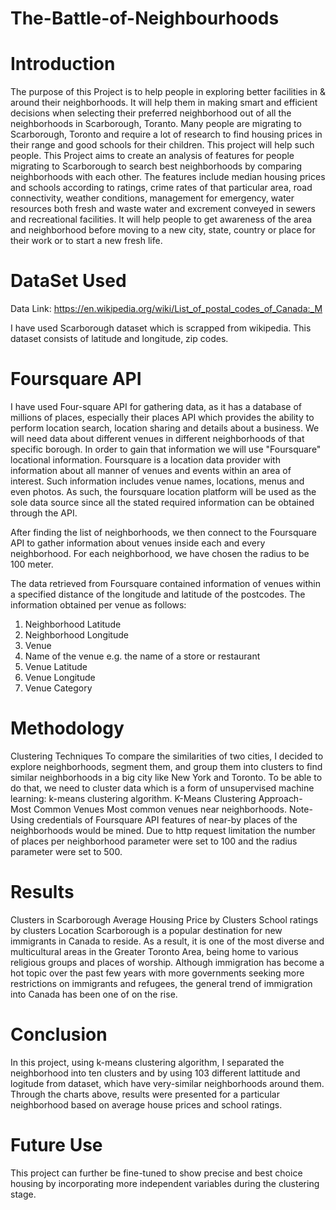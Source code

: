 # The-Battle-of-Neighbourhoods
# Introduction 

The purpose of this Project is to help people in exploring better facilities in & around their neighborhoods. It will help them in making smart and efficient decisions when selecting their preferred neighborhood out of all the neighborhoods in Scarborough, Toranto. Many people are migrating to Scarborough, Toronto and require a lot of research to find housing prices in their range and good schools for their children. This project will help such people. This Project aims to create an analysis of features for people migrating to Scarborough to search best neighborhoods by comparing neighborhoods with each other. The features include median housing prices and schools according to ratings, crime rates of that particular area, road connectivity, weather conditions, management for emergency, water resources both fresh and waste water and excrement conveyed in sewers and recreational facilities. It will help people to get awareness of the area and neighborhood before moving to a new city, state, country or place for their work or to start a new fresh life.
# DataSet Used

Data Link: https://en.wikipedia.org/wiki/List_of_postal_codes_of_Canada:_M

I have used Scarborough dataset which is scrapped from wikipedia. This  dataset consists of latitude and longitude, zip codes.
# Foursquare API

I have used Four-square API for gathering data, as it has a database of millions of places, especially their places API which provides the ability to perform location search, location sharing and details about a business.
We will need data about different venues in different neighborhoods of that specific borough. In order to gain that information we will use "Foursquare" locational information. Foursquare is a location data provider with information about all manner of venues and events within an area of interest. Such information includes venue names, locations, menus and even photos. As such, the foursquare location platform will be used as the sole data source since all the stated required information can be obtained through the API.

After finding the list of neighborhoods, we then connect to the Foursquare API to gather information about venues inside each and every neighborhood. For each neighborhood, we have chosen the radius to be 100 meter.

The data retrieved from Foursquare contained information of venues within a specified distance of the longitude and latitude of the postcodes. The information obtained per venue as follows:
<ol>
 <li>Neighborhood Latitude</li>
 <li>Neighborhood Longitude</li>
 <li>Venue</li>
 <li>Name of the venue e.g. the name of a store or restaurant</li>
 <li>Venue Latitude</li>
 <li>Venue Longitude</li>
 <li>Venue Category</li>
  </ol>
  
# Methodology

Clustering Techniques
To compare the similarities of two cities, I decided to explore neighborhoods, segment them, and group them into clusters to find similar neighborhoods in a big city like New York and Toronto. To be able to do that, we need to cluster data which is a form of unsupervised machine learning: k-means clustering algorithm.
K-Means Clustering Approach- Most Common Venues
Most common venues near neighborhoods.
Note- Using credentials of Foursquare API features of near-by places of the neighborhoods would be mined. Due to http request limitation the number of places per neighborhood parameter were set to 100 and the radius parameter were set to 500.
# Results

Clusters in Scarborough
Average Housing Price by Clusters
School ratings by clusters
Location
Scarborough is a popular destination for new immigrants in Canada to reside. As a result, it is one of the most diverse and multicultural areas in the Greater Toronto Area, being home to various religious groups and places of worship. Although immigration has become a hot topic over the past few years with more governments seeking more restrictions on immigrants and refugees, the general trend of immigration into Canada has been one of on the rise.

# Conclusion

In this project, using k-means clustering algorithm, I separated the neighborhood into ten clusters and by using 103 different lattitude and logitude from dataset, which have very-similar neighborhoods around them. Through the charts above, results were presented for a particular neighborhood based on average house prices and school ratings.
# Future Use

This project can further be fine-tuned to show precise and best choice housing by incorporating more independent variables during the clustering stage.

